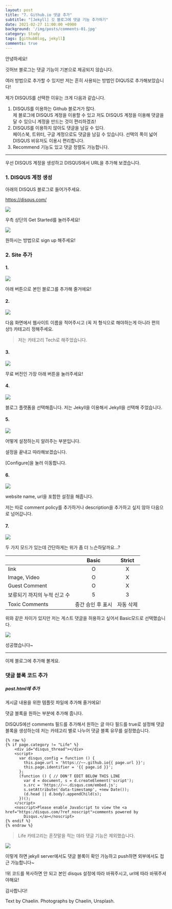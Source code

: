 ```yaml
---
layout: post
title: "7. Github.io 댓글 추가"
subtitle: "[Jekyll] 깃 블로그에 댓글 기능 추가하기"
date: 2021-02-27 11:00:00 +0900
background: '/img/posts/comments-01.jpg'
category: Study
tags: [githubBlog, jekyll]
comments: true
---
```

안녕하세요!

깃허브 블로그는 댓글 기능이 기본으로 제공되지 않습니다.

여러 방법으로 추가할 수 있지만 저는 흔히 사용되는 방법인 DIQUS로 추가해보았습니다!

제가 DISQUS를 선택한 이유는 크게 다음과 같습니다.

1. DISQUS를 이용하는 Github 블로거가 많다.   
    제 블로그에 DISQUS 계정을 이용할 수 있고 저도 DISQUS 계정을 이용해 댓글을 달 수 있으니 계정을 만드는 것이 편리하겠죠!
2. DISQUS를 이용하지 않아도 댓글을 남길 수 있다.   
    페이스북, 트위터, 구글 계정으로도 댓글을 남길 수 있습니다. 선택의 폭이 넓어 DISQUS 비유저도 이용시 편리합니다.
3. Recommend 기능도 있고 댓글 정렬도 가능합니다.

*****

우선 DISQUS 계정을 생성하고 DISQUS에서 URL을 추가해 보겠습니다.

### 1. DISQUS 계정 생성
아래의 DISQUS 블로그로 들어가주세요.

<a href="https://disqus.com/">https://disqus.com/</a>

<img class="img-fluid" src="/img/posts/inPost/disqus-01.png">

우측 상단의 Get Started를 눌러주세요!

<img class="img-fluid" src="/img/posts/inPost/disqus-02.png">

원하시는 방법으로 sign up 해주세요!

### 2. Site 추가

#### 1. 
<img class="img-fluid" src="/img/posts/inPost/disqus-03.png">

아래 버튼으로 본인 블로그를 추가해 줄거에요!

#### 2.
<img class="img-fluid" src="/img/posts/inPost/disqus-04.png">

다음 화면에서 웹사이트 이름을 적어주시고 (꼭 저 형식으로 해야하는게 아니라 편의상!) 카테고리 정해주세요.

> 저는 카테고리 Tech로 해주었습니다.

#### 3.
<img class="img-fluid" src="/img/posts/inPost/disqus-05.png">

무료 버전인 가장 아래 버튼을 눌러주세요!

#### 4.
<img class="img-fluid" src="/img/posts/inPost/disqus-06.png">

블로그 플랫폼을 선택해줍니다. 저는 Jekyll을 이용해서 Jekyll을 선택해 주었습니다.

#### 5.
<img class="img-fluid" src="/img/posts/inPost/disqus-07.png">

어떻게 설정하는지 알려주는 부분입니다.

설정을 끝내고 따라해보겠습니다.

[Configure]을 눌러 이동합니다.

#### 6.
<img class="img-fluid" src="/img/posts/inPost/disqus-08.png">

website name, url을 포함한 설정을 해줍니다. 

저는 따로 comment policy를 추가하거나 description을 추가하고 싶지 않아 다음으로 넘어갑니다.

#### 7.
<img class="img-fluid" src="/img/posts/inPost/disqus-09.png">

두 가지 모드가 있는데 간단하게는 위가 좀 더 느슨하달까요...?

||Basic|Strict|
|---|:---:|:---:|
|link|O|X|
|Image, Video|O|X|
|Guest Comment|O|X|
|보류되기 까지의 누적 신고 수|5|3|
|Toxic Comments|중간 승인 후 표시|자동 삭제|

위와 같은 차이가 있지만 저는 게스트 댓글을 허용하고 싶어서 Basic모드로 선택했습니다.

<img class="img-fluid" src="/img/posts/inPost/disqus-10.png">

성공했습니다~

*****

이제 블로그에 추가해 볼게요.

### 댓글 블록 코드 추가
##### post.html에 추가
게시글 내용을 위한 템플릿 파일에 추가해 줄거에요!

댓글 블록을 원하는 부분에 추가해 줍니다.

DISQUS에선 comments 필드를 추가해서 원하는 글 마다 필드를 true로 설정해 댓글 블록을 생성하는데 저는 카테고리 별로 나누어 댓글 블록 유무를 설정했습니다.

```
{% raw %}
{% if page.category != "Life" %}
    <div id="disqus_thread"></div>
    <script>
      var disqus_config = function () {
        this.page.url = 'https://~~.github.io{{ page.url }}';
        this.page.identifier = '{{ page.id }}';
      };
      (function () { // DON'T EDIT BELOW THIS LINE
        var d = document, s = d.createElement('script');
        s.src = 'https://~~.disqus.com/embed.js';
        s.setAttribute('data-timestamp', +new Date());
        (d.head || d.body).appendChild(s);
      })();
    </script>
    <noscript>Please enable JavaScript to view the <a href="https:/disqus.com/?ref_noscript">comments powered by
        Disqus.</a></noscript>
{% endif %}
{% endraw %}
```
> Life 카테고리는 혼잣말을 적는 데라 댓글 기능은 제외했습니다.

<img class="img-fluid" src="/img/posts/inPost/disqus-11.png">

이렇게 하면 jekyll server에서도 댓글 블록이 확인 가능하고 push하면 외부에서도 접근 가능합니다~

!위 코드를 복사하면 안 되고 본인 disqus 설정에 따라 바꿔주시고, url에 따라 바꿔주셔야해요!

감사합니다!

<p class = "placeholder">Text by Chaelin. Photographs by Chaelin, Unsplash.</p>
